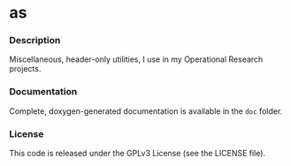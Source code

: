 # as

### Description

Miscellaneous, header-only utilities, I use in my Operational Research projects.

### Documentation

Complete, doxygen-generated documentation is available in the `doc` folder.

### License

This code is released under the GPLv3 License (see the LICENSE file).
